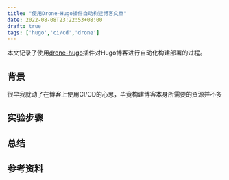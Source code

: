 ```yaml
---
title: "使用Drone-Hugo插件自动构建博客文章"
date: 2022-08-08T23:22:53+08:00
draft: true
tags: ['hugo','ci/cd','drone']
---
```


本文记录了使用[drone-hugo](https://github.com/drone-plugins/drone-hugo)插件对Hugo博客进行自动化构建部署的过程。

<!--more-->

## 背景

很早我就动了在博客上使用CI/CD的心思，毕竟构建博客本身所需要的资源并不多

## 实验步骤

## 总结

## 参考资料